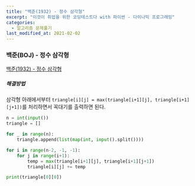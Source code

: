 ```yaml
---
title: "백준(1932) - 정수 삼각형"
excerpt: "이것이 취업을 위한 코딩테스트다 with 파이썬 - 다이나믹 프로그래밍"
categories:
  - 알고리즘 문제풀기
last_modified_at: 2021-02-02
---
```


### 백준(BOJ) - 정수 삼각형

[백준(1932) - 정수 삼각형](https://www.acmicpc.net/problem/1932)

##### 해결방법

삼각형 아래에서부터 `triangle[i][j] = max(triangle[i+1][j], triangle[i+1][j+1])`를 처리하면서 꼭대기를 출력하면 된다.

```python
n = int(input())
triangle = []

for _ in range(n):
    triangle.append(list(map(int, input().split())))

for i in range(n-2, -1, -1):
    for j in range(i+1):
        temp = max(triangle[i+1][j], triangle[i+1][j+1])
        triangle[i][j] += temp

print(triangle[0][0])
```